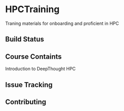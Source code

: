 # HPCTraining
Traning materials for onboarding and proficient in HPC

## Build Status

## Course Containts 
Introduction to DeepThought HPC

## Issue Tracking 

## Contributing

